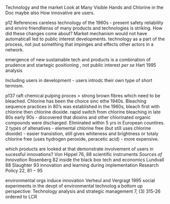 Technology and the market
Look at Many Visible Hands and Chlorine in the Doc maybe also How innovative are users. 

p12 References careless technology of the 1960s - present safety reliability and enviro friendlienss of many products and technologies is striking. How did these changes come about? Market mechanism would not have  automaticall led to public interest developments. 
technology as a part of the process, not jsut something that impinges and effects other actors in a network. 

emergence of new sustainable tech and products is a combination of prudence and startegic positioning , not public interest *per se* Hart 1995 analysis 

Including users in development - users introdc their own type of short termism.

p137 raft chemical pulping proces > strong brown fibres which need to be bleached. Chlorine has been the choice sinc ethe 1940s. Bleaching sequence practices in 80’s was established in the 1960s, bleach first with chlorine then chlorine dioxide. rapid switch from chlorine bleaching in late 80s early 90s - discovered that dioxins and other chlorinated organic compounds were discharged. Eliminated within 5 yrs in European countires. 
2 types of altenatives - elemental chlorine free (but still uses chlorine dioxide) - easier transistion, still gives whiteness and brightness or totaly chlorine free (uses hydrogen peroxide, peracetic acid) - more expensive. 



which products are looked at that demonstrate involvement of users in sucessful innovations? 
Von Hippel 76, 88  scientific instruments *Sources of Innovation*
Rosenberg 82 inside the black box tech and economics
Lundvall 88 
Slaughter 93 innovation and learning during implementation Research Policy 22, 81 − 95

environmental orgs induce innovation
Verheul and Vergragt 1995  social experiments in the devpt of environmental technolog a  bottom up perspective: Technology analysis and strategic management 7, (3) 315-26
	ordered to LCR


